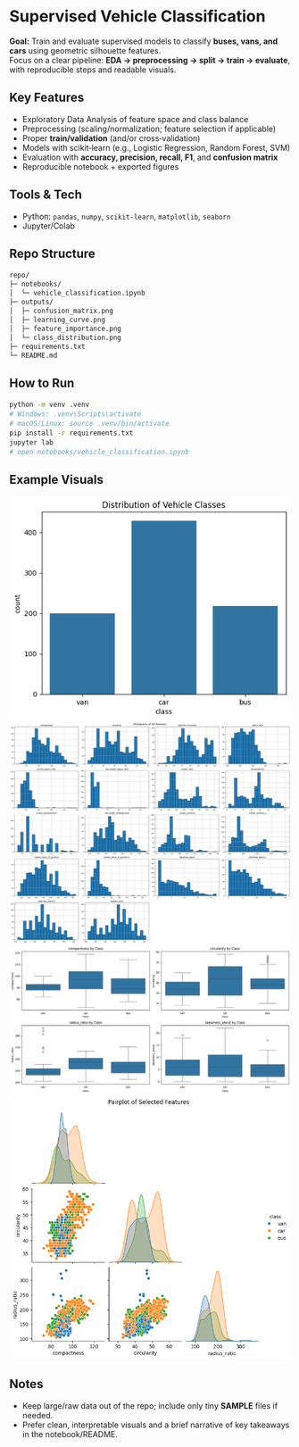 # Supervised Vehicle Classification

**Goal:** Train and evaluate supervised models to classify **buses, vans, and cars** using geometric silhouette features.  
Focus on a clear pipeline: **EDA → preprocessing → split → train → evaluate**, with reproducible steps and readable visuals.

## Key Features
- Exploratory Data Analysis of feature space and class balance
- Preprocessing (scaling/normalization; feature selection if applicable)
- Proper **train/validation** (and/or cross‑validation)
- Models with scikit‑learn (e.g., Logistic Regression, Random Forest, SVM)
- Evaluation with **accuracy, precision, recall, F1**, and **confusion matrix**
- Reproducible notebook + exported figures

## Tools & Tech
- Python: `pandas`, `numpy`, `scikit-learn`, `matplotlib`, `seaborn`
- Jupyter/Colab

## Repo Structure
```
repo/
├─ notebooks/
│  └─ vehicle_classification.ipynb
├─ outputs/
│  ├─ confusion_matrix.png
│  ├─ learning_curve.png
│  ├─ feature_importance.png
│  └─ class_distribution.png
├─ requirements.txt
└─ README.md
```

## How to Run
```bash
python -m venv .venv
# Windows: .venv\Scripts\activate
# macOS/Linux: source .venv/bin/activate
pip install -r requirements.txt
jupyter lab
# open notebooks/vehicle_classification.ipynb
```

## Example Visuals
![Confusion matrix](outputs/confusion_matrix.png)
![Learning curve](outputs/learning_curve.png)
![Feature importance](outputs/feature_importance.png)
![Class distribution](outputs/class_distribution.png)

## Notes
- Keep large/raw data out of the repo; include only tiny **SAMPLE** files if needed.
- Prefer clean, interpretable visuals and a brief narrative of key takeaways in the notebook/README.
